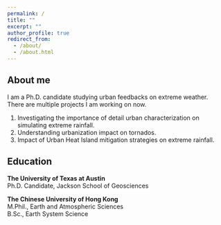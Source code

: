 ```yaml
---
permalink: /
title: ""
excerpt: ""
author_profile: true
redirect_from: 
  - /about/
  - /about.html
---
```



## About me

I am a Ph.D. candidate studying urban feedbacks on extreme weather. There are multiple projects I am working on now. 
  1. Investigating the importance of detail urban characterization on simulating extreme rainfall.
  2. Understanding urbanization impact on tornados.
  3. Impact of Urban Heat Island mitigation strategies on extreme rainfall.

## Education

**The University of Texas at Austin** \
Ph.D. Candidate, Jackson School of Geosciences 

**The Chinese University of Hong Kong** \
M.Phil., Earth and Atmospheric Sciences \
B.Sc., Earth System Science
